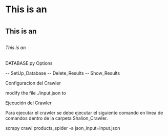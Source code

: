 # This is an <h1> 
## This is an <h2> 
###### This is an <h6> 






DATABASE.py Options

-- SetUp_Database
-- Delete_Results
-- Show_Results


Configuracion del Crawler 

modify the file ./input.json to



Ejecución del Crawler

Para ejecutar el crawler se debe ejecutar el siguiente comando en linea de comandos dentro de la carpeta Shalion_Crawler.

scrapy crawl products_spider -a json_input=input.json


